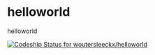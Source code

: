 helloworld
==========

helloworld

[ ![Codeship Status for woutersleeckx/helloworld](https://www.codeship.io/projects/daf78040-dd0b-0131-83da-624eb731955a/status)](https://www.codeship.io/projects/24611)
